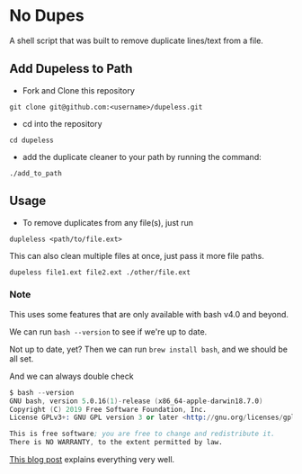 # No Dupes

A shell script that was built to remove duplicate lines/text from a file.

## Add Dupeless to Path

- Fork and Clone this repository

`git clone git@github.com:<username>/dupeless.git`

- cd into the repository

`cd dupeless`

- add the duplicate cleaner to your path by running the command:

 `./add_to_path`
 
 ## Usage

- To remove duplicates from any file(s), just run

`dupleless <path/to/file.ext>`

This can also clean multiple files at once, just pass it more file paths.

`dupeless file1.ext file2.ext ./other/file.ext`

### Note

This uses some features that are only available with bash v4.0 and beyond.

We can run `bash --version` to see if we're up to date.

Not up to date, yet? Then we can run `brew install bash`, and we should be all set.

And we can always double check

```s
$ bash --version
GNU bash, version 5.0.16(1)-release (x86_64-apple-darwin18.7.0)
Copyright (C) 2019 Free Software Foundation, Inc.
License GPLv3+: GNU GPL version 3 or later <http://gnu.org/licenses/gpl.html>

This is free software; you are free to change and redistribute it.
There is NO WARRANTY, to the extent permitted by law.
```

[This blog post](https://itnext.io/upgrading-bash-on-macos-7138bd1066ba) explains everything very well.
